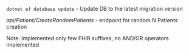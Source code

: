 `dotnet ef database update` - Update DB to the latest migration version

*api/Patient/CreateRandomPatients* - endpoint for random N Patients creation

Note: Implemented only few FHIR suffixes, no AND/OR operators implemented
